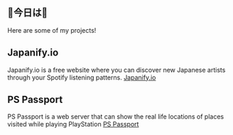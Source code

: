 ## 🌸今日は🌸
Here are some of my projects!
## Japanify.io

Japanify.io is a free website where you can discover new Japanese artists through your Spotify listening patterns.
[Japanify.io](https://japanify.io/)

## PS Passport

PS Passport is a web server that can show the real life locations of places visited while playing PlayStation
[PS Passport](http://www.pspassport.net/)
